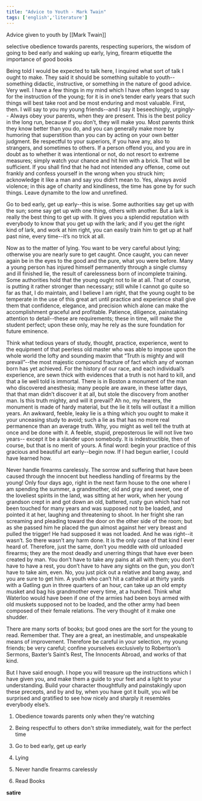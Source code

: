 ```yaml
---
title: "Advice to Youth - Mark Twain"
tags: ['english','literature']
---
```


Advice given to youth by [[Mark Twain]]

selective obedience towards parents,
respecting superiors,
the wisdom of going to bed early and waking up early, 
lying, 
firearm etiquette
the importance of good books



Being told I would be expected to talk here, I inquired what sort of talk I ought to make. They said it should be something suitable to youth--something didactic, instructive, or something in the nature of good advice. Very well. I have a few things in my mind which I have often longed to say for the instruction of the young; for it is in one’s tender early years that such things will best take root and be most enduring and most valuable. First, then. I will say to you my young friends--and I say it beseechingly, urgingly-- 
Always obey your parents, when they are present. This is the best policy in the long run, because if you don’t, they will make you. Most parents think they know better than you do, and you can generally make more by humoring that superstition than you can by acting on your own better judgment. Be respectful to your superiors, if you have any, also to strangers, and sometimes to others. If a person offend you, and you are in doubt as to whether it was intentional or not, do not resort to extreme measures; simply watch your chance and hit him with a brick. That will be sufficient. If you shall find that he had not intended any offense, come out frankly and confess yourself in the wrong when you struck him; acknowledge it like a man and say you didn’t mean to. Yes, always avoid violence; in this age of charity and kindliness, the time has gone by for such things. Leave dynamite to the low and unrefined. 

Go to bed early, get up early--this is wise. Some authorities say get up with the sun; some say get up with one thing, others with another. But a lark is really the best thing to get up with. It gives you a splendid reputation with everybody to 
know that you get up with the lark; and if you get the right kind of lark, and work at him right, you can easily train him to get up at half past nine, every time--it’s no trick at all. 

Now as to the matter of lying. You want to be very careful about lying; otherwise you are nearly sure to get caught. Once caught, you can never again be in the eyes to the good and the pure, what you were before. Many a young person has injured himself permanently through a single clumsy and ill finished lie, the result of carelessness born of incomplete training. Some authorities hold that the young ought not to lie at all. That of course, is putting it rather stronger than necessary; still while I cannot go quite so far as that, I do maintain, and I believe I am right, that the young ought to be temperate in the use of this great art until practice and experience shall give them that confidence, elegance, and precision which alone can make the accomplishment graceful and profitable. Patience, diligence, painstaking attention to detail--these are requirements; these in time, will make the 
student perfect; upon these only, may he rely as the sure foundation for future 
eminence. 

Think what tedious years of study, thought, practice, experience, went to the equipment of that peerless old master who was able to impose upon the whole world the lofty and sounding maxim that “Truth is mighty and will prevail”--the most majestic compound fracture of fact which any of woman born has yet achieved. For the history of our race, and each individual’s experience, are sewn thick with evidences that a truth is not hard to kill, and that a lie well told is immortal. There is in Boston a monument of the man who discovered anesthesia; many people are aware, in these latter days, that that man didn’t discover it at all, but stole the discovery from another man. Is this truth mighty, and will it prevail? 
Ah no, my hearers, the monument is made of hardy material, but the lie it tells will outlast it a million years. An awkward, feeble, leaky lie is a thing which you ought to make it your unceasing study to avoid; such a lie as that has no more real permanence than an average truth. Why, you might as well tell the truth at once and be done with it. A feeble, stupid, preposterous lie will not live two years--
except it be a slander upon somebody. It is indestructible, then of course, but that is no merit of yours. A final word: begin your practice of this gracious and beautiful art early--begin now. If I had begun earlier, I could have learned how. 

Never handle firearms carelessly. The sorrow and suffering that have been caused through the innocent but heedless handling of firearms by the young! Only four days ago, right in the next farm house to the one where I am spending the summer, a grandmother, old and gray and sweet, one of the loveliest spirits in the land, was sitting at her work, when her young grandson crept in and got down an old, battered, rusty gun which had not been touched for many years and was supposed not to be loaded, and pointed it at her, laughing and threatening to shoot. In her 
fright she ran screaming and pleading toward the door on the other side of the 
room; but as she passed him he placed the gun almost against her very breast and pulled the trigger! He had supposed it was not loaded. And he was right--it wasn’t. So there wasn’t any harm done. It is the only case of that kind I ever heard of. 
Therefore, just the same, don’t you meddle with old unloaded firearms; they are the most deadly and unerring things that have ever been created by man. You don’t have to take any pains at all with them; you don’t have to have a rest, you don’t have to have any sights on the gun, you don’t have to take aim, even. No, you just pick out a relative and bang away, and you are sure to get him. A youth who can’t hit a cathedral at thirty yards with a Gatling gun in three quarters of an hour, can take up an old empty musket and bag his grandmother every time, at a hundred. 
Think what Waterloo would have been if one of the armies had been boys armed with old muskets supposed not to be loaded, and the other army had been composed of their female relations. The very thought of it make one shudder. 

There are many sorts of books; but good ones are the sort for the young to read. Remember that. They are a great, an inestimable, and unspeakable means of improvement. Therefore be careful in your selection, my young friends; be very careful; confine yourselves exclusively to Robertson’s Sermons, Baxter’s Saint’s Rest, The Innocents Abroad, and works of that kind. 

But I have said enough. I hope you will treasure up the instructions which I have given you, and make them a guide to your feet and a light to your understanding. 
Build your character thoughtfully and painstakingly upon these precepts, and by and by, when you have got it built, you will be surprised and gratified to see how nicely and sharply it resembles everybody else’s.


1. Obedience towards parents 
	only when they're watching

2. Being respectful to others
	don't strike immediately, wait for the perfect time

3. Go to bed early, get up early 

4. Lying

5. Never handle firearms carelessly

6. Read Books

**satire**
